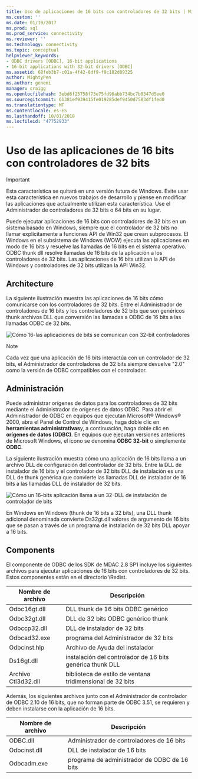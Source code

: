 ```yaml
---
title: Uso de aplicaciones de 16 bits con controladores de 32 bits | Microsoft Docs
ms.custom: ''
ms.date: 01/19/2017
ms.prod: sql
ms.prod_service: connectivity
ms.reviewer: ''
ms.technology: connectivity
ms.topic: conceptual
helpviewer_keywords:
- ODBC drivers [ODBC], 16-bit applications
- 16-bit applications with 32-bit drivers [ODBC]
ms.assetid: 68feb3b7-c01a-4f42-8df9-f9c182d89325
author: MightyPen
ms.author: genemi
manager: craigg
ms.openlocfilehash: 3ebd6f25758f73e75fd96abb734bc7b0347d5ee0
ms.sourcegitcommit: 61381ef939415fe019285def9450d7583df1fed0
ms.translationtype: MT
ms.contentlocale: es-ES
ms.lasthandoff: 10/01/2018
ms.locfileid: "47752933"
---
```

# <a name="using-16-bit-applications-with-32-bit-drivers"></a>Uso de las aplicaciones de 16 bits con controladores de 32 bits
> [!IMPORTANT]  
>  Esta característica se quitará en una versión futura de Windows. Evite usar esta característica en nuevos trabajos de desarrollo y piense en modificar las aplicaciones que actualmente utilizan esta característica. Use el Administrador de controladores de 32 bits o 64 bits en su lugar.  
  
 Puede ejecutar aplicaciones de 16 bits con controladores de 32 bits en un sistema basado en Windows, siempre que el controlador de 32 bits no llamar explícitamente a funciones API de Win32 que crean subprocesos. El Windows en el subsistema de Windows (WOW) ejecuta las aplicaciones en modo de 16 bits y resuelve las llamadas de 16 bits en el sistema operativo. ODBC thunk dll resolve llamadas de 16 bits de la aplicación a los controladores de 32 bits. Las aplicaciones de 16 bits utilizan la API de Windows y controladores de 32 bits utilizan la API Win32.  
  
## <a name="architecture"></a>Architecture  
 La siguiente ilustración muestra las aplicaciones de 16 bits cómo comunicarse con los controladores de 32 bits. Entre el Administrador de controladores de 16 bits y los controladores de 32 bits que son genéricos thunk archivos DLL que conversión las llamadas a ODBC de 16 bits a las llamadas ODBC de 32 bits.  
  
 ![Cómo 16&#45;las aplicaciones de bits se comunican con 32&#45;bit controladores](../../odbc/microsoft/media/sdka2.gif "sdka2")  
  
> [!NOTE]  
>  Cada vez que una aplicación de 16 bits interactúa con un controlador de 32 bits, el Administrador de controladores de 32 bits siempre devuelve "2.0" como la versión de ODBC compatibles con el controlador.  
  
## <a name="administration"></a>Administración  
 Puede administrar orígenes de datos para los controladores de 32 bits mediante el Administrador de orígenes de datos ODBC. Para abrir el Administrador de ODBC en equipos que ejecutan Microsoft® Windows® 2000, abra el Panel de Control de Windows, haga doble clic en **herramientas administrativas**y, a continuación, haga doble clic en **orígenes de datos (ODBC)**. En equipos que ejecutan versiones anteriores de Microsoft Windows, el icono se denomina **ODBC 32-bit** o simplemente **ODBC**.  
  
 La siguiente ilustración muestra cómo una aplicación de 16 bits llama a un archivo DLL de configuración del controlador de 32 bits. Entre la DLL de instalador de 16 bits y el controlador de 32 bits DLL de instalación es una DLL de thunk genérica que convierte las llamadas DLL de instalador de 16 bits a las llamadas DLL de instalador de 32 bits.  
  
 ![Cómo un 16&#45;bits aplicación llama a un 32&#45;DLL de instalación de controlador de bits](../../odbc/microsoft/media/sdka3.gif "sdka3")  
  
 En Windows en Windows (thunk de 16 bits a 32 bits), una DLL thunk adicional denominada convierte Ds32gt.dll valores de argumento de 16 bits que se pasan a través de un programa de instalación de 32 bits DLL apoyar a 16 bits.  
  
## <a name="components"></a>Components  
 El componente de ODBC de los SDK de MDAC 2.8 SP1 incluye los siguientes archivos para ejecutar aplicaciones de 16 bits con controladores de 32 bits. Estos componentes están en el directorio \Redist.  
  
|Nombre de archivo|Descripción|  
|---------------|-----------------|  
|Odbc16gt.dll|DLL thunk de 16 bits ODBC genérico|  
|Odbc32gt.dll|DLL de 32 bits ODBC genérico thunk|  
|Odbccp32.dll|DLL de instalador de 32 bits|  
|Odbcad32.exe|programa del Administrador de 32 bits|  
|Odbcinst.hlp|Archivo de Ayuda del instalador|  
|Ds16gt.dll|instalación del controlador de 16 bits genérica thunk DLL|  
|Archivo Ctl3d32.dll|biblioteca de estilo de ventana tridimensional de 32 bits|  
  
 Además, los siguientes archivos junto con el Administrador de controlador de ODBC 2.10 de 16 bits, que no forman parte de ODBC 3.51, se requieren y deben instalarse con la aplicación de 16 bits.  
  
|Nombre de archivo|Descripción|  
|---------------|-----------------|  
|ODBC.dll|Administrador de controladores de 16 bits|  
|Odbcinst.dll|DLL de instalador de 16 bits|  
|Odbcadm.exe|programa de administrador de ODBC de 16 bits|
